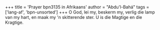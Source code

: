 +++
title = 'Prayer bpn3135 in Afrikaans'
author = "Abdu'l-Bahá"
tags = ['lang-af', 'bpn-unsorted']
+++
O God, lei my, beskerm my, verlig die lamp van my hart, en maak my 'n skitterende ster. U is die Magtige en die Kragtige.
